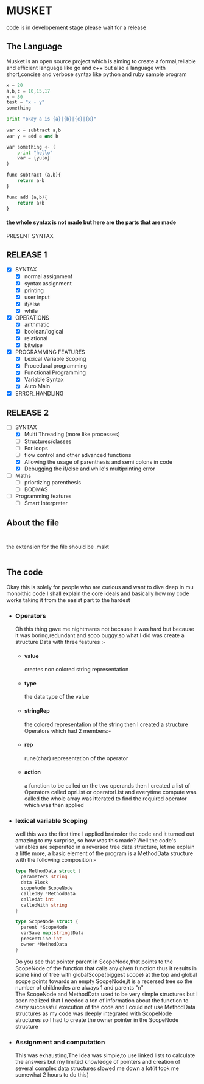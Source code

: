 # MUSKET
code is in developement stage please wait for a release
## The Language
  Musket is an open source project which is aiming to create a formal,reliable and efficient language like go and c++ but also a language with short,concise and verbose syntax like python and ruby
sample program
```python
x = 20
a,b,c = 10,15,17
x = 30
test = "x - y"
something

print "okay a is {a}|{b}|{c}|{x}"
	
var x = subtract a,b
var y = add a and b

var something <- (
	print "hello"
	var = {yulo}
)

func subtract (a,b){
	return a-b
}

func add (a,b){
	return a+b
}
 ```
 #### the whole syntax is not made but here are the parts that are made<br>
 PRESENT SYNTAX <br>
 ## RELEASE 1
 - [x] SYNTAX<br>
   - [x] normal assignment
   - [x] syntax assignment
   - [X] printing                      
   - [x] user input                
   - [x] if/else                       
   - [x] while
- [x] OPERATIONS<br>
  - [x] arithmatic                    
  - [x] boolean/logical                       
  - [x] relational                    
  - [x] bitwise                       
- [x] PROGRAMMING FEATURES<br>
  - [x] Lexical Variable Scoping
  - [x] Procedural programming   
  - [x] Functional Programming   
  - [x] Variable Syntax
  - [x] Auto Main
- [x] ERROR_HANDLING
## RELEASE 2
- [ ] SYNTAX
  - [x] Multi Threading (more like processes)
  - [ ] Structures/classes
  - [ ] For loops
  - [ ] flow control and other advanced functions
  - [x] Allowing the usage of parenthesis and semi colons in code
  - [x] Debugging the if/else and while's multiprinting error
- [ ] Maths
  - [ ] priortizing parenthesis
  - [ ] BODMAS
- [ ] Programming features
  - [ ] Smart Interpreter

## About the file<br><br>
the extension for the file should be .mskt<br><br>
## The code<br>
Okay this is solely for people who are curious and want to dive deep in mu monolthic code I shall explain the core ideals and basically how my code works taking it from the easist part to the hardest
- ### Operators
  Oh this thing gave me nightmares not because it was hard but because it was boring,redundant and sooo buggy,so what I did was create a structure Data with three features :-
  - #### value
    creates non colored string representation
  - #### type
    the data type of the value
  - #### stringRep
    the colored representation of the string
  then I created a structure Operators which had 2 members:-
  - #### rep
    rune(char) representation of the operator
  - #### action
    a function to be called on the two operands
  then I created a list of Operators called oprList or operatorList and everytime compute was called the whole array was itterated to find the required operator which was then applied
- ### lexical variable Scoping
  well this was the first time I applied brainsfor the code and it turned out amazing to my surprise, so how was this made? Well the code's variables are seperated in a reversed tree data structure, let me explain a little more, a basic element of the program is a MethodData structure with the following composition:-
  ```go
  type MethodData struct {
	parameters string
	data Block
	scopeNode ScopeNode
	calledBy *MethodData
	calledAt int
	calledWith string
  }

  type ScopeNode struct {
  	parent *ScopeNode
  	varSave map[string]Data
  	presentLine int
  	owner *MethodData
  }
  ```
  Do you see that pointer parent in ScopeNode,that points to the ScopeNode of the function that calls any given function thus it results in some kind of tree with globalScope(biggest scope) at the top and global scope points towards an empty ScopeNode,it is a recersed tree so the number of childnodes are always 1 and parents "n"<br>The ScopeNode and MethodData used to be very simple structures but I soon realized that I needed a ton of information about the function to carry successful execution of the code and I could not use MethodData structures as my code was deeply integrated with ScopeNode structures so I had to create the owner pointer in the ScopeNode structure
- ### Assignment and computation
  This was exhausting,The Idea was simple,to use linked lists to calculate the answers but my limited knowledge of pointers and creation of several complex data structures slowed me down a lot(it took me somewhat 2 hours to do this)
